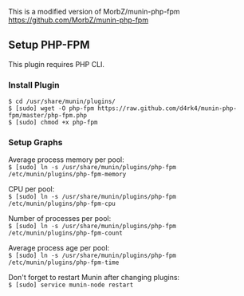 This is a modified version of MorbZ/munin-php-fpm https://github.com/MorbZ/munin-php-fpm

Setup PHP-FPM
-------------

This plugin requires PHP CLI.

### Install Plugin
`$ cd /usr/share/munin/plugins/`  
`$ [sudo] wget -O php-fpm https://raw.github.com/d4rk4/munin-php-fpm/master/php-fpm.php`  
`$ [sudo] chmod +x php-fpm`

### Setup Graphs
Average process memory per pool:  
`$ [sudo] ln -s /usr/share/munin/plugins/php-fpm /etc/munin/plugins/php-fpm-memory`

CPU per pool:  
`$ [sudo] ln -s /usr/share/munin/plugins/php-fpm /etc/munin/plugins/php-fpm-cpu`

Number of processes per pool:  
`$ [sudo] ln -s /usr/share/munin/plugins/php-fpm /etc/munin/plugins/php-fpm-count`

Average process age per pool:  
`$ [sudo] ln -s /usr/share/munin/plugins/php-fpm /etc/munin/plugins/php-fpm-time`

Don't forget to restart Munin after changing plugins:  
`$ [sudo] service munin-node restart`
